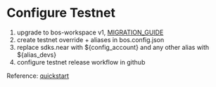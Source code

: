 # Configure Testnet

1. upgrade to bos-workspace v1, [MIGRATION_GUIDE](?page=migration_guide.md)
2. create testnet override + aliases in bos.config.json
3. replace sdks.near with ${config_account} and any other alias with ${alias_devs}
4. configure testnet release workflow in github

Reference: [quickstart](https://github.com/nearbuilders/quickstart)
